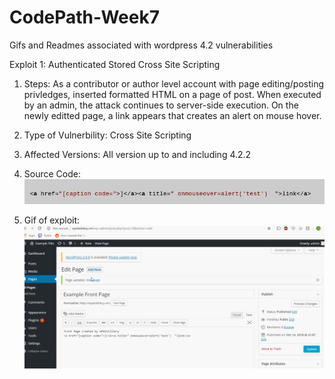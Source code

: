 # CodePath-Week7
Gifs and Readmes associated with wordpress 4.2 vulnerabilities

Exploit 1: Authenticated Stored Cross Site Scripting

1. Steps: 
  As a contributor or author level account with page editing/posting privledges, inserted formatted HTML on a page of post. When executed by an admin, the attack continues to server-side execution. On the newly editted page, a link appears that creates an alert on mouse hover.
  
2. Type of Vulnerbility: 
  Cross Site Scripting
  
3. Affected Versions: 
  All version up to and including 4.2.2
  
4. Source Code: <img src="exploit1.JPG" width="800">

5. Gif of exploit: <img src="gif1 XSS.gif" width="800">
      
